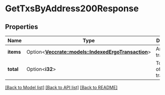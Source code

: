 # GetTxsByAddress200Response

## Properties

Name | Type | Description | Notes
------------ | ------------- | ------------- | -------------
**items** | Option<[**Vec<crate::models::IndexedErgoTransaction>**](IndexedErgoTransaction.md)> | Array of transactions | [optional]
**total** | Option<**i32**> | Total count of retreived transactions | [optional]

[[Back to Model list]](../README.md#documentation-for-models) [[Back to API list]](../README.md#documentation-for-api-endpoints) [[Back to README]](../README.md)


